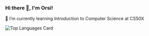 ### Hi there 👋, I'm Orsi!

🌱 I’m currently learning Introduction to Computer Science at CS50X

![Top Languages Card](https://github-readme-stats.vercel.app/api/top-langs/?username=orsolyalukacs&langs_count=12&count_private=true&hide=jupyter%20notebook&exclude_forks=true&layout=compact)

